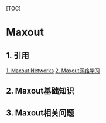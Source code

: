 [TOC]

# Maxout

## 1. 引用

[1. Maxout Networks](https://arxiv.org/pdf/1302.4389)
[2. Maxout网络学习](https://blog.csdn.net/hjimce/article/details/50414467)

## 2. Maxout基础知识

## 3. Maxout相关问题
